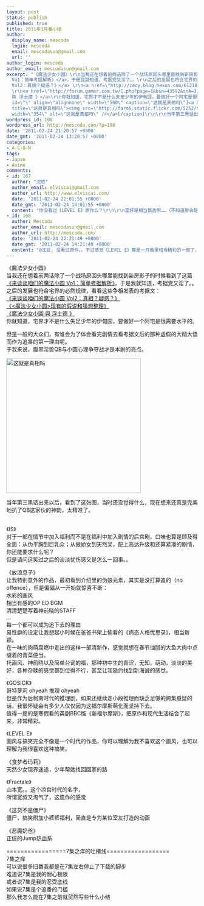 ```yaml
---
layout: post
status: publish
published: true
title: 2011年1月番小结
author:
  display_name: mescoda
  login: mescoda
  email: mescodasun@gmail.com
  url: ''
author_login: mescoda
author_email: mescodasun@gmail.com
excerpt: "《魔法少女小圆》\r\n当我还在想着前两话除了一个战场原回头哪里能找到新房影子的时候看到了这篇<a href=\"http://moe.akibarika.org/2011/01/22/4975/\">《来谈谈咱们的魔法小圆
  Vo1：简单考据解析》</a>，于是我就知道，考据党又淫了。。\r\n之后的发展也符合宅界的必然规律，看看这些争相发表的考据文：\r\n<a href=\"http://moe.akibarika.org/2011/02/12/5057/\">《来谈谈咱们的魔法小圆
  Vol2：真相？疑惑？》</a> \r\n<a href=\"http://zecy.blog.hexun.com/61218149_d.html\">《<魔法少女小圆>现有的假说和猜想整理》</a>
  \r\n<a href=\"http://forum.gamer.com.tw/C.php?page=1&bsn=43592&snA=319\">《魔法少女小圓
  與 浮士德 》</a>\r\n你就知道，宅界才不是什么失足少年的伊甸园，要做好一个阿宅是很需要水平的。\r\n\r\n但是一般的大众们，有谁会为了体会看完剧情去看考据文后的那种虚假的大彻大悟而作为追番的第一理由呢。\r\n于我来说，腹黑淫兽QB与小圆心理争夺战才是本剧的亮点。\r\n\r\n[caption
  id=\"\" align=\"alignnone\" width=\"500\" caption=\"这就是真相吗\"]<a href=\"http://www.flickr.com/photos/mescoda/5472688509/\"
  title=\"这就是真相吗\"><img src=\"http://farm6.static.flickr.com/5252/5472688509_a7022d8f89.jpg\"
  width=\"354\" alt=\"这就是真相吗\" /></a>[/caption]\r\n\r\n当年第三黑话出来以后，看到了这张图，当时还没觉得什么，现在想来还真是完美地扒了QB这家伙的神韵，太精准了。\r\n\r\n"
wordpress_id: 198
wordpress_url: http://mescoda.com/?p=198
date: '2011-02-24 21:20:57 +0800'
date_gmt: '2011-02-24 13:20:57 +0800'
categories:
- A-C-G-N
tags:
- Japan
- Anime
comments:
- id: 167
  author: "沈蚊"
  author_email: elviscai@gmail.com
  author_url: http://www.elviscai.com/
  date: '2011-02-24 22:01:55 +0800'
  date_gmt: '2011-02-24 14:01:55 +0800'
  content: "你没看过《LEVEL E》原作么？\r\n\r\n富奸是相当飘逸啊……（不知道那会是在玩啥游戏）"
- id: 168
  author: Mescoda
  author_email: mescodasun@gmail.com
  author_url: http://mescoda.com/
  date: '2011-02-24 22:21:49 +0800'
  date_gmt: '2011-02-24 14:21:49 +0800'
  content: "@沈蚊, 没看过原作。。不过感觉《LEVEL E》算是一月番里相当精彩的一部了，搞笑方式非常在点。。（非主流的画风经常也是诞生神作的条件之一呢"
---
```

<p>《魔法少女小圆》<br />
当我还在想着前两话除了一个战场原回头哪里能找到新房影子的时候看到了这篇<a href="http://moe.akibarika.org/2011/01/22/4975/">《来谈谈咱们的魔法小圆 Vo1：简单考据解析》</a>，于是我就知道，考据党又淫了。。<br />
之后的发展也符合宅界的必然规律，看看这些争相发表的考据文：<br />
<a href="http://moe.akibarika.org/2011/02/12/5057/">《来谈谈咱们的魔法小圆 Vol2：真相？疑惑？》</a><br />
<a href="http://zecy.blog.hexun.com/61218149_d.html">《<魔法少女小圆>现有的假说和猜想整理》</a><br />
<a href="http://forum.gamer.com.tw/C.php?page=1&bsn=43592&snA=319">《魔法少女小圓 與 浮士德 》</a><br />
你就知道，宅界才不是什么失足少年的伊甸园，要做好一个阿宅是很需要水平的。</p>
<p>但是一般的大众们，有谁会为了体会看完剧情去看考据文后的那种虚假的大彻大悟而作为追番的第一理由呢。<br />
于我来说，腹黑淫兽QB与小圆心理争夺战才是本剧的亮点。</p>
<p><a href="http://www.flickr.com/photos/mescoda/5472688509/" title="这就是真相吗"><img src="http://farm6.static.flickr.com/5252/5472688509_a7022d8f89.jpg" width="354" alt="这就是真相吗" /></a></p>
<p>当年第三黑话出来以后，看到了这张图，当时还没觉得什么，现在想来还真是完美地扒了QB这家伙的神韵，太精准了。</p>
<p><a id="more"></a><a id="more-198"></a><br />
《IS》<br />
对于一部在情节中加入福利而不是在福利中加入剧情的后宫剧，口味也算是顾及得全面：从伪平胸到巨乳众；从傲娇女到天然呆，配上高达升级和还算紧凑的剧情，你还能要求什么呢？<br />
但是请问这笑过之后的淡淡忧伤感又是怎么一回事。。</p>
<p>《放浪息子》<br />
让我特别意外的作品，最初看到介绍里的伪娘元素，其实是没打算追的（no offence），但是偏偏从一开始就惊喜不断：<br />
水彩的画风<br />
相当有感的OP ED BGM<br />
清清楚楚写着神前晓的STAFF<br />
...<br />
每一个都可以成为追下去的理由<br />
易性癖的设定让我想起小时候在爸爸书架上偷看的《病态人格忧思录》，相当新颖。<br />
在一味的肉萌腐燃中走出的这样一部清新作，感觉就想在春节油腻的大鱼大肉中点缀着的青菜便当。<br />
托画风、神前晓以及简单台词的福，那种初中生的青涩，无知，萌动，淡淡的美好，各种杂糅的感觉都到位得不行，甚至让我隐约找到新海诚的感觉。</p>
<p>《GOSICK》<br />
哥特萝莉 ohyeah  推理 ohyeah<br />
但是作为后柯南时代的推理剧，如果还继续走小段推理而缺乏足够的跨集悬疑的话，我很怀疑会有多少人仅仅因为这福尔摩斯萌化而坚持下去。<br />
值得一提的是寒假看的英剧BBC版《新福尔摩斯》，把原作和现代生活结合了起来，非常精彩。</p>
<p>《LEVEL E》<br />
画风与搞笑完全不像是一个时代的作品，你可以理解为我不喜欢这个画风，也可以理解为我很喜欢这种搞笑。</p>
<p>《食梦者玛莉》<br />
天然少女现界迷途，少年帮她找回回家的路</p>
<p>《Fractale》<br />
山本宽。。这个凉宫时代的名字，<br />
所谓宽叔又淘气了，这遗作的感觉</p>
<p>《这货不是僵尸》<br />
僵尸，搞笑附加小裤裤福利，简直是专为某位室友打造的动画</p>
<p>《恶魔奶爸》<br />
正统的Jump热血系</p>
<p>=================7集之痒的吐槽线==================<br />
7集之痒<br />
可以说很多旧番我都是在7集左右停止了下载的脚步<br />
难道说7集是我的耐心极限<br />
或者说7集是我的忍受底线<br />
如果说7集是个追番的门槛<br />
那么我怎么能在7集之前就贸然写些什么小结</p>
